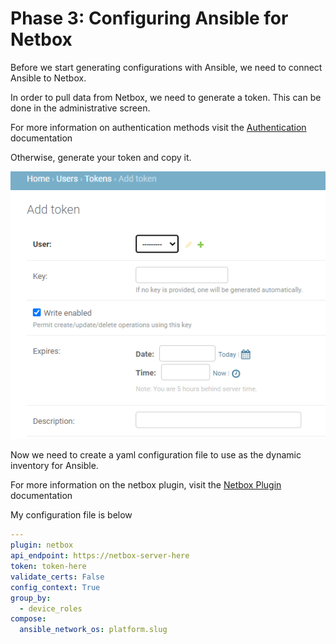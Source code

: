 # Phase 3: Configuring Ansible for Netbox

Before we start generating configurations with Ansible, we need to connect Ansible to Netbox. 

In order to pull data from Netbox, we need to generate a token. This can be done in the administrative screen.

For more information on authentication methods visit the [Authentication](https://netbox.readthedocs.io/en/stable/api/authentication/) documentation

Otherwise, generate your token and copy it.

![Phase 3 Token Screen](/img/phase_3_token_screen.PNG)

Now we need to create a yaml configuration file to use as the dynamic inventory for Ansible.

For more information on the netbox plugin, visit the [Netbox Plugin](https://docs.ansible.com/ansible/latest/plugins/inventory/netbox.html) documentation

My configuration file is below
```yaml
---
plugin: netbox
api_endpoint: https://netbox-server-here
token: token-here
validate_certs: False
config_context: True
group_by:
  - device_roles
compose:
  ansible_network_os: platform.slug
```

